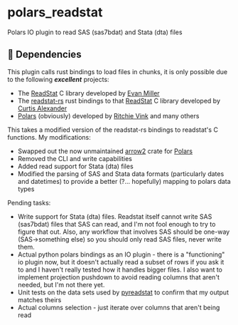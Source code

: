 # polars_readstat
Polars IO plugin to read SAS (sas7bdat) and Stata (dta) files

## :key: Dependencies
This plugin calls rust bindings to load files in chunks, it  is only possible due to the following _**excellent**_ projects:
- The [ReadStat](https://github.com/WizardMac/ReadStat) C library developed by [Evan Miller](https://www.evanmiller.org)
- The [readstat-rs](https://github.com/curtisalexander/readstat-rs) rust bindings to that [ReadStat](https://github.com/WizardMac/ReadStat) C library developed by [Curtis Alexander](https://github.com/curtisalexander)
- [Polars](https://github.com/pola-rs/polars) (obviously) developed by [Ritchie Vink](https://www.ritchievink.com/) and many others

This takes a modified version of the readstat-rs bindings to readstat's C functions.  My modifications:
- Swapped out the now unmaintained [arrow2](https://github.com/jorgecarleitao/arrow2) crate for [Polars](https://github.com/pola-rs/polars)
- Removed the CLI and write capabilities
- Added read support for Stata (dta) files
- Modified the parsing of SAS and Stata data formats (particularly dates and datetimes) to provide a better (?... hopefully) mapping to polars data types

Pending tasks:
- Write support for Stata (dta) files.  Readstat itself cannot write SAS (sas7bdat) files that SAS can read, and I'm not fool enough to try to figure that out.  Also, any workflow that involves SAS should be one-way (SAS->something else) so you should only read SAS files, never write them.
- Actual python polars bindings as an IO plugin - there is a "functioning" io plugin now, but it doesn't actually read a subset of rows if you ask it to and I haven't really tested how it handles bigger files.  I also want to implement projection pushdown to avoid reading columns that aren't needed, but I'm not there yet.
- Unit tests on the data sets used by [pyreadstat](https://github.com/Roche/pyreadstat) to confirm that my output matches theirs
- Actual columns selection - just iterate over columns that aren't being read

